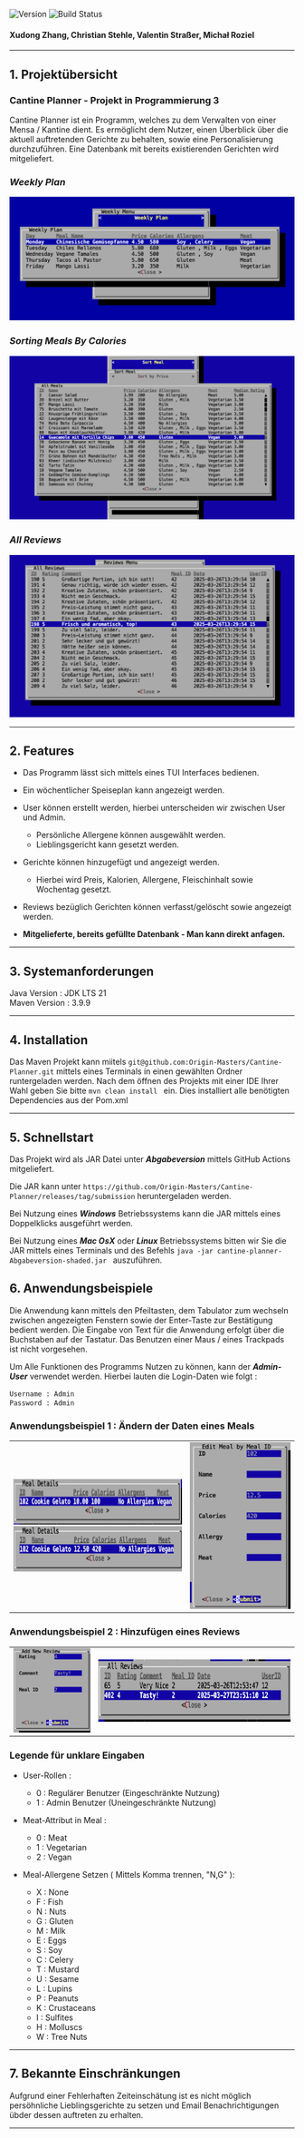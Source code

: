 ![Version](https://img.shields.io/badge/version-Abgabeversion-navy)
![Build Status](https://github.com/Origin-Masters/Cantine-Planner/actions/workflows/maven.yml/badge.svg?branch=main)

#### Xudong Zhang, Christian Stehle, Valentin Straßer, Michał Roziel

---

## 1. Projektübersicht

### Cantine Planner - Projekt in Programmierung 3

Cantine Planner ist ein Programm, welches zu dem Verwalten von einer Mensa / Kantine dient. Es ermöglicht dem Nutzer, einen Überblick über die aktuell auftretenden Gerichte zu behalten, sowie eine Personalisierung durchzuführen.
Eine Datenbank mit bereits existierenden Gerichten wird mitgeliefert.

### _**Weekly Plan**_
![Weekly Plan](images/weekly.png)
### _**Sorting Meals By Calories**_
![Meals By Calories](images/mealsByCalories.png)

### _**All Reviews**_
![All Reviews](images/AllReviews.png)


---

## 2. Features
- Das Programm lässt sich mittels eines TUI Interfaces bedienen.
- Ein wöchentlicher Speiseplan kann angezeigt werden.
- User können erstellt werden, hierbei unterscheiden wir zwischen User und Admin.
  - Persönliche Allergene können ausgewählt werden.
  - Lieblingsgericht kann gesetzt werden.
- Gerichte können hinzugefügt und angezeigt werden.
  - Hierbei wird Preis, Kalorien, Allergene, Fleischinhalt sowie Wochentag gesetzt.
- Reviews bezüglich Gerichten können verfasst/gelöscht sowie angezeigt werden.


-  **Mitgelieferte, bereits gefüllte Datenbank - Man kann direkt anfagen.**

---

## 3. Systemanforderungen
Java Version : JDK LTS 21 <br>Maven Version : 3.9.9

---
## 4. Installation
Das Maven Projekt kann miitels ` git@github.com:Origin-Masters/Cantine-Planner.git ` mittels eines Terminals in einen gewählten Ordner runtergeladen werden.
Nach dem öffnen des Projekts mit einer IDE Ihrer Wahl geben Sie bitte
`mvn clean install ` ein. Dies installiert alle benötigten Dependencies aus der Pom.xml



---
## 5. Schnellstart

Das Projekt wird als JAR Datei unter **_Abgabeversion_** mittels GitHub Actions  mitgeliefert.

Die JAR kann unter ` https://github.com/Origin-Masters/Cantine-Planner/releases/tag/submission ` heruntergeladen werden.

Bei Nutzung eines **_Windows_** Betriebssystems kann die JAR mittels eines Doppelklicks ausgeführt werden.

Bei Nutzung eines **_Mac OsX_** oder **_Linux_** Betriebssystems bitten wir Sie die JAR mittels eines Terminals und des Befehls `java -jar cantine-planner-Abgabeversion-shaded.jar ` auszuführen.

## 6. Anwendungsbeispiele
Die Anwendung kann mittels den Pfeiltasten, dem Tabulator zum wechseln zwischen angezeigten Fenstern sowie der Enter-Taste zur Bestätigung bedient werden.
Die Eingabe von Text für die Anwendung erfolgt über die Buchstaben auf der Tastatur.
Das Benutzen einer Maus / eines Trackpads ist nicht vorgesehen.

Um Alle Funktionen des Programms Nutzen zu können, kann der **_Admin-User_** verwendet werden.
Hierbei lauten die Login-Daten wie folgt :
```
Username : Admin
Password : Admin
```


### Anwendungsbeispiel 1 : Ändern der Daten eines Meals

<table>
  <tr>
    <!-- Left column: edit1 (top), edit3 (bottom) -->
    <td>
      <img src="images/edit1.png" height= 80 width="400" alt="Edit 1" /><br>
      <img src="images/edit3.png" height= 80 width="400" alt="Edit 3" />
    </td>
    <!-- Right column: edit2 -->
    <td>
      <img src="images/edit2.png" width="240" alt="Edit 2" />
    </td>
  </tr>
</table>

### Anwendungsbeispiel 2 : Hinzufügen eines Reviews


<table>
  <tr>
    <!-- Left column: review1 -->
    <td>
      <img src="images/review1.png" width="200" alt="Review 1" />
    </td>
    <!-- Right column: review2 -->
    <td>
      <img src="images/review2.png" height= 110 width="500" alt="Review 2" />
    </td>
  </tr>
</table>


### Legende für unklare Eingaben
- User-Rollen :
  -   0 : Regulärer Benutzer (Eingeschränkte Nutzung)
  -   1 : Admin Benutzer (Uneingeschränkte Nutzung)


- Meat-Attribut in Meal :
  -  0 : Meat
  -  1 : Vegetarian
  -  2 : Vegan


- Meal-Allergene Setzen ( Mittels Komma trennen, "N,G" ):
   -  X : None
   -  F : Fish
   -  N : Nuts
   -  G : Gluten
   -  M : Milk
   -  E : Eggs
   -  S : Soy
   -  C : Celery
   -  T : Mustard
   -  U : Sesame
   -  L : Lupins
   -  P : Peanuts
   -  K : Crustaceans
   -  I : Sulfites
   -  H : Molluscs
   -  W : Tree Nuts


---

## 7. Bekannte Einschränkungen

Aufgrund einer Fehlerhaften Zeiteinschätung ist es nicht möglich persöhnliche Lieblingsgerichte zu setzen und Email Benachrichtigungen übder dessen auftreten zu erhalten.<br>

---

